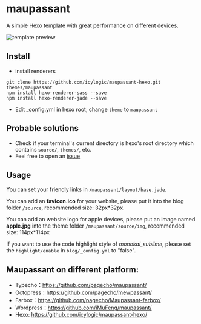 maupassant
==========

A simple Hexo template with great performance on different devices.

![template preview](https://ddydeg.by3302.livefilestore.com/y2p1ZgHER4eIFaEHhwaf96MvZH4_iLufEIDj7o8acDgI1GXFDtPI-eRAgvokFoR9irbz738gMmWc_N7yexG6uhB1Dcmelb0cXg8HexpiAdZ5HQ/m.png "Maupassant template preview")

## Install

- install renderers

```
git clone https://github.com/icylogic/maupassant-hexo.git themes/maupassant
npm install hexo-renderer-sass --save
npm install hexo-renderer-jade --save
```

- Edit _config.yml in hexo root, change `theme` to `maupassant`

## Probable solutions


- Check if your terminal's current directory is hexo's root directory which contains `source/`, `themes/`, etc.
- Feel free to open an [issue](https://github.com/icylogic/maupassant-hexo/issues/new)
 

## Usage

You can set your friendly links in `/maupassant/layout/base.jade`.

You can add an **favicon.ico** for your website, please put it into the blog folder `/source`, recommended size: 32px*32px.

You can add an website logo for apple devices, please put an image named **apple.jpg** into the theme folder `/maupassant/source/img`, recommended size: 114px*114px

If you want to use the code highlight style of *monokai_sublime*, please set the `highlight/enable` in `blog/_config.yml` to "false".


## Maupassant on different platform:

+ Typecho：https://github.com/pagecho/maupassant/
+ Octopress：https://github.com/pagecho/mewpassant/
+ Farbox：https://github.com/pagecho/Maupassant-farbox/
+ Wordpress：https://github.com/iMuFeng/maupassant/
+ Hexo: https://github.com/icylogic/maupassant-hexo/
